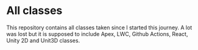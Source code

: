 # All classes

This repository contains all classes taken since I started this journey.
A lot was lost but it is supposed to include Apex, LWC, Github Actions, React, Unity 2D and Unit3D classes.
